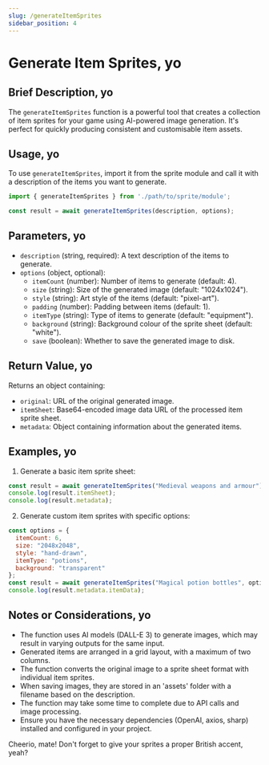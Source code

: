 ```yaml
---
slug: /generateItemSprites
sidebar_position: 4
---
```


# Generate Item Sprites, yo

## Brief Description, yo

The `generateItemSprites` function is a powerful tool that creates a collection of item sprites for your game using AI-powered image generation. It's perfect for quickly producing consistent and customisable item assets.

## Usage, yo

To use `generateItemSprites`, import it from the sprite module and call it with a description of the items you want to generate.

```javascript
import { generateItemSprites } from './path/to/sprite/module';

const result = await generateItemSprites(description, options);
```

## Parameters, yo

- `description` (string, required): A text description of the items to generate.
- `options` (object, optional):
  - `itemCount` (number): Number of items to generate (default: 4).
  - `size` (string): Size of the generated image (default: "1024x1024").
  - `style` (string): Art style of the items (default: "pixel-art").
  - `padding` (number): Padding between items (default: 1).
  - `itemType` (string): Type of items to generate (default: "equipment").
  - `background` (string): Background colour of the sprite sheet (default: "white").
  - `save` (boolean): Whether to save the generated image to disk.

## Return Value, yo

Returns an object containing:
- `original`: URL of the original generated image.
- `itemSheet`: Base64-encoded image data URL of the processed item sprite sheet.
- `metadata`: Object containing information about the generated items.

## Examples, yo

1. Generate a basic item sprite sheet:
```javascript
const result = await generateItemSprites("Medieval weapons and armour");
console.log(result.itemSheet);
console.log(result.metadata);
```

2. Generate custom item sprites with specific options:
```javascript
const options = {
  itemCount: 6,
  size: "2048x2048",
  style: "hand-drawn",
  itemType: "potions",
  background: "transparent"
};
const result = await generateItemSprites("Magical potion bottles", options);
console.log(result.metadata.itemData);
```

## Notes or Considerations, yo

- The function uses AI models (DALL-E 3) to generate images, which may result in varying outputs for the same input.
- Generated items are arranged in a grid layout, with a maximum of two columns.
- The function converts the original image to a sprite sheet format with individual item sprites.
- When saving images, they are stored in an 'assets' folder with a filename based on the description.
- The function may take some time to complete due to API calls and image processing.
- Ensure you have the necessary dependencies (OpenAI, axios, sharp) installed and configured in your project.

Cheerio, mate! Don't forget to give your sprites a proper British accent, yeah?